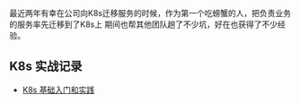 最近两年有幸在公司向K8s迁移服务的时候，作为第一个吃螃蟹的人，把负责业务的服务率先迁移到了K8s上
期间也帮其他团队趟了不少坑，好在也获得了不少经验。

## K8s 实战记录
- [K8s 基础入门和实践](https://github.com/kevinyan815/kevinyan815/blob/master/portfolio/k8s/K8s%20基础入门和实践.pdf)
